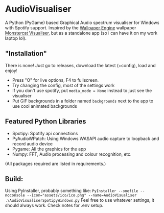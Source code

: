 # AudioVisualiser
A Python (PyGame) based Graphical Audio spectrum visualiser for Windows with Spotify support. Inspired by the [Wallpaper Engine](https://www.wallpaperengine.io/en) wallpaper [Monstercat Visualiser](https://steamcommunity.com/sharedfiles/filedetails/?id=1278092907), but as a standalone app (so i can have it on my work laptop lol). 

## "Installation"
There is none! Just go to releases, download the latest (+config), load and enjoy!
- Press "O" for live options, F4 to fullscreen.
- Try changing the config, most of the settings work
- If you don't use spotify, put `media_mode = None` instead to just see the visualiser
- Put GIF backgrounds in a folder named `backgrounds` next to the app to use cool animated backgrounds

## Featured Python Libraries
- Spotipy: Spotify api connections
- PyAudioWPatch: Using Windows WASAPI audio capture to loopback and record audio device
- Pygame: All the graphics for the app
- Numpy: FFT, Audio processing and colour recognition, etc.

(All packages required are listed in requirements.)

## Build: 
Using PyInstaller, probably something like:
`PyInstaller --onefile --noconsole --icon="assets/ico/ico.png" --name=AudioVisualiser .\AudioVisualiserSpotipyWindows.py`
Feel free to use whatever settings, it should always work. Check notes for .env setup.
